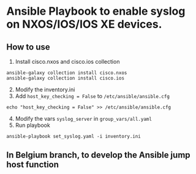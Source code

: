 # Ansible Playbook to enable syslog on NXOS/IOS/IOS XE devices.

## How to use

1.  Install cisco.nxos and cisco.ios collection
```shell
ansible-galaxy collection install cisco.nxos
ansible-galaxy collection install cisco.ios
```
2. Modify the inventory.ini
3. Add `host_key_checking = False` to `/etc/ansible/ansible.cfg`
```shell
echo "host_key_checking = False" >> /etc/ansible/ansible.cfg
```
4. Modify the vars `syslog_server` in `group_vars/all.yaml`
5. Run playbook
```shell
ansible-playbook set_syslog.yaml -i inventory.ini
```

## In Belgium branch, to develop the Ansible jump host function